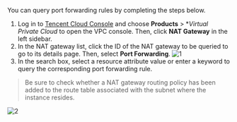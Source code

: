 You can query port forwarding rules by completing the steps below.
1. Log in to [Tencent Cloud Console](https://console.cloud.tencent.com/) and choose **Products** > **Virtual Private Cloud* to open the VPC console. Then, click **NAT Gateway** in the left sidebar.
2. In the NAT gateway list, click the ID of the NAT gateway to be queried to go to its details page. Then, select **Port Forwarding**.
 ![1](https://main.qcloudimg.com/raw/a5ac56161778d1ae8baa8f0332d6da36.png)
3. In the search box, select a resource attribute value or enter a keyword to query the corresponding port forwarding rule.
> Be sure to check whether a NAT gateway routing policy has been added to the route table associated with the subnet where the instance resides.
> 
![2](https://main.qcloudimg.com/raw/b07fb23c48c2b44aed1219a1d0d8ca62.png)
